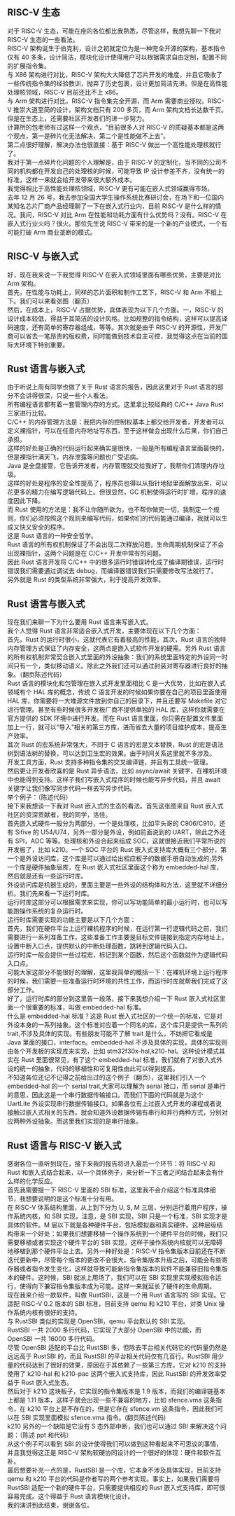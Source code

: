 <!-- PLCT 技术报告面试讲稿 -->

## RISC-V 生态
对于 RISC-V 生态，可能在座的各位都比我熟悉，尽管这样，我想先聊一下我对 RISC-V 生态的一些看法。  
RISC-V 架构诞生于伯克利，设计之初就定位为是一种完全开源的架构，基本指令仅有 40 多条，设计简洁，模块化设计使得用户可以根据需求自由定制，配置不同的扩展指令集。  
与 X86 架构进行对比，RISC-V 架构大大降低了芯片开发的难度，并且它吸收了一些传统指令集的经验教训，抛弃了历史包裹，设计更加简洁先进。但是在高性能处理核领域，RISC-V 目前还比不上 x86。  
与 Arm 架构进行对比，RISC-V 指令集完全开源，而 Arm 需要商业授权。RISC-V 推崇大道至简的设计，架构文档只有 200 多页，而 Arm 架构文档长达数千页。但是在生态上，还需要社区开发者们的进一步努力。  
计算所的包老师有过这样一个观点，“目前很多人对 RISC-V 的质疑基本都是这两个观点，第一是碎片化无法解决，第二个是性能做不上去”。  
第二点很好理解，解决办法也很直接：基于 RISC-V 做出一个高性能处理核就行了。  
我对于第一点碎片化问题的个人理解是，由于 RISC-V 的定制化，当不同的公司不同的机构都在开发自己的处理核的时候，可能导致 IP 设计参差不齐，没有统一的标准，这样一来就会给开发带来很大额外成本。  
我觉得相比于高性能处理核领域，RISC-V 更有可能在嵌入式领域赢得市场。  
去年 12 月 26 号，我去参加全国大学生操作系统比赛研讨会，在场下和一位国内某知名芯片厂商产品经理聊了一下在嵌入式行业内，目前 RISC-V 是什么样的情况。我问，RISC-V 对比 Arm 在性能和功耗方面有什么优势吗？没有。RISC-V 在嵌入式行业火吗？很火。那位先生说 RISC-V 带来的是一个新的产业模式，一个有可能打破 Arm 商业垄断的模式。  

## RISC-V 与嵌入式
好，现在我来说一下我觉得 RISC-V 在嵌入式领域里面有哪些优势，主要是对比 Arm 架构。  
首先，在性能与功耗上，同样的芯片面积和制作工艺下，RISC-V 和 Arm 不相上下。我们可以来看张图（翻页）   
然后，在成本上，RISC-V 占据优势，具体表现为以下几个方面。一，RISC-V 的设计成本较低，得益于其简洁的设计风格。比如规整的指令结构，这样可以提高译码速度，还有简单的寄存器组成，等等。其次就是由于 RISC-V 的开源性，开发厂商可以省去一笔昂贵的版权费，同时能做到技术自主可控，我觉得这点在当前的国际大环境下特别重要。  

## Rust 语言与嵌入式
由于听说上周有同学也做了关于 Rust 语言的报告，因此这里对于 Rust 语言的部分不会讲得很深，只说一些个人看法。  
所有编程语言都有着一套管理内存的方式。这里拿比较经典的 C/C++ Java Rust 三家进行比较。  
C/C++ 的内存管理方法是：我把内存的控制权基本上都交给开发者，开发者可以定义裸指针，可以在任意内存地址写东西，至于这样做会出现什么后果，你们自己承担。  
这样的好处是正确的代码运行起来确实是很快，一般是所有编程语言里面最快的，但是裸指针满天飞，内存泄露等问题也广受诟病。  
Java 是全盘接管，它告诉开发者，内存管理就交给我好了，我帮你们清理内存垃圾。  
这样的好处是程序的安全性提高了，程序员也得以从指针地狱里面解放出来，可以花更多的精力在编写逻辑代码上。但很显然，GC 机制使得运行时扩增，程序的速度因此下降。  
而 Rust 使用的方法是：我不让你随所欲为，也不帮你做完一切，我制定一个规则，你们必须按照这个规则来编写代码，如果你们的代码能通过编译，我就可以生成又快又安全的程序。  
这是 Rust 语言的一种安全哲学。  
Rust 语言的所有权机制保证了不会出现二次释放问题，生命周期机制保证了不会出现裸指针，这两个问题是在 C/C++ 开发中常有的问题。  
因此 Rust 语言开发将 C/C++ 中的很多运行时错误转化成了编译期错误，运行时错误我们需要通过调试去 debug，而编译器错误我们只需要修改写法就行了。  
另外就是 Rust 的类型系统非常强大，利于提高开发效率。  

## Rust 语言与嵌入式
现在我们来聊一下为什么要用 Rust 语言来写嵌入式。  
我个人觉得 Rust 语言非常适合嵌入式开发，主要体现在以下几个方面：  
首先，Rust 的运行时很小，这就代表它有着极高的性能，其次，Rust 语言的独特内存管理方式保证了内存安全，这两点是嵌入式软件开发的硬需。另外 Rust 语言的所有权机制非常契合嵌入式里面的外设抽象：我们的系统里面特定的外设同一时间只有一个，类似移动语义。除此之外我们还可以通过封装对寄存器进行良好的抽象。（翻页陈述代码）  
Rust 语言的模块化和包管理在嵌入式开发里面相比 C 是一大优势，比如在嵌入式领域有个 HAL 库的概念，传统 C 语言开发的时候如果你要在自己的项目里面使用 HAL 库，你需要将一大堆源文件放到你自己的目录下，并且还要写 Makefile 对它进行管理。甚至有些时候很多开发板厂商不提供单独的 HAL 库，这样你就需要在官方提供的 SDK 环境中进行开发。而在 Rust 语言里面，你只需在配置文件里面加上一行，就可以“导入”相关的第三方库，进而省去大量的项目维护成本，提高生产效率。  
其次 Rust 的宏系统非常强大，不同于 C 语言的宏是文本替换，Rust 的宏是语法树到语法树的替换，可以达到卫生宏的效果。由于时间关系这里就不多涉及。  
开发工具方面，Rust 支持多种指令集的交叉编译链，并且有工具统一管理。  
然后更让开发者欣喜的是 Rust 异步语法，比如 async/await 关键字，在裸机环境中也能得到支持。这样子我们写嵌入式程序的时候也能写异步代码，并且 await 关键字让我们像写同步代码一样去写异步代码。  
举个例子：（陈述代码）  
接下来我想谈一下我对 Rust 嵌入式的生态的看法。首先这张图来自 Rust 嵌入式社区的资深贡献者，我的同学，洛佳。  
首先嵌入式硬件一般分为两部分，一个是处理核，比如平头哥的 C906/C910，还有 Sifive 的 U54/U74，另外一部分是外设，例如前面说到的 UART，除此之外还有 SPI，ADC 等等。处理核和外设合起来组成 SOC，这就很接近我们平常所说的开发板了，比如 k210。一个 SOC 平台的 Rust 嵌入式支持库大概有三个部分，第一个是外设访问库，这个库是可以通过给出相应板子的数据手册自动生成的;另外一个库是硬件抽象层库，在 Rust 嵌入式社区里面这个称为 embedded-hal 库，然后就是还有一些运行时库。  
外设访问库是机器生成的，里面主要是一些外设的结构体和方法，这里就不详细分析。我们先来看一下运行时库。  
运行时库这部分可以根据需求来实现，你可以写功能简单的最小运行时，也可以写能跑操作系统的复杂运行时。  
运行时库需要实现的功能主要是以下几个方面：  
首先，我们在硬件平台上运行裸机程序的时候，在运行第一行逻辑代码之前，我们需要进行一系列准备工作，这些准备工作主要是目标文件链接到指定内存地址上，设置中断入口点，提供默认的中断处理函数，跳转到逻辑代码入口。  
运行时库一般会提供一些过程宏，标记到某个函数，然后这个函数就作为逻辑代码入口点。  
可能大家这部分不能很好的理解，这里我简单的概括一下：在裸机环境上运行程序的时候，我们需要一些准备运行时环境的共性工作，而运行时库就帮我们完成了这部分工作。  
好了，运行时库的部分到这里告一段落，接下来我想介绍一下 Rust 嵌入式社区里面一个很重要的标准，叫做 embedded-hal 标准。  
什么是 embedded-hal 标准？这是 Rust 嵌入式社区的一个统一的标准，它是对外设本身的一系列抽象。这个标准对应着一个同名的库，这个库只是提供一系列的 trait,不涉及具体的实现。有些朋友可能不了解 trait 是什么，不妨把它看成是 Java 里面的接口，interface。embedded-hal 不涉及具体的实现，具体的实现则由各个开发板的实现库来实现，比如 stm32f30x-hal,k210-hal。这种设计模式其实在 Rust 里面很常见，有了这个 embedded-hal 标准，我们就有了对嵌入式外设的统一的抽象，代码的移植性和可复用性由此可以得到提高。  
不知道各位还记不记得之前给出过的这个例子（翻页），这里我们引入一个 embedded-hal 的一个 serial trait,大家可以理解为 serial 接口，而 serial 是串行的意思，因此这是一个串行数据传输接口。而我们下面的代码就是为这个 UartLite 外设实现串行数据传输接口。如果各位有上过嵌入式开发的课程或者说接触过嵌入式相关的东西，就会知道外设数据传输有串行和并行两种方式，分别对应两种外设抽象。而这里我们实现的是串行抽象。  


## Rust 语言与 RISC-V 嵌入式
感谢各位一直听到现在，接下来我的报告将进入最后一个环节：将 RISC-V 和 Rust 和嵌入式结合起来，以一个具体例子，来分析一下三者之间结合起来会有什么样的化学反应。  
首先我需要提一下 RISC-V 里面的 SBI 标准，这里我不会介绍这个标准具体细节，我想要说明的是这个标准十分有用。  
在 RISC-V 体系结构里面，从上到下分为 U, S, M 三层，分别运行着用户程序，操作系统内核，和 SBI 实现，注意，是 SBI 实现，SBI 只是一个标准，SBI 实现才是具体的软件。M 层以下就是各种硬件平台，包括模拟器和真实硬件。这种层级结构带来一个好处：如果我们想要移植一个操作系统到一个硬件平台的时候，我们只需要移植或者实现这个硬件平台的 SBI 实现，这样子操作系统内核就可以无障碍地移植到那个硬件平台上去。另外一种好处是：RISC-V 指令集版本目前还在不断迭代更新中，尽管每个版本的更改不会很大。指令集版本升级之后，可能会有些寄存器或者指令发生变化，这样就导致可能新指令集版本的软件不能兼容旧指令集版本的硬件。这时候，SBI 就派上用场了，我们可以在 SBI 实现里实现模拟指令运行，使得向下兼容指令集版本成为可能。这样一来就延长了硬件的生命周期。  
现在我来介绍一款软件，叫做 RustSBI，这是一个用 Rust 语言写的 SBI 实现。它适配 RISC-V 0.2 版本的 SBI 标准，目前支持 qemu 和 k210 平台，对类 Unix 操作系统内核有很好的支持。  
与 RustSBI 类似的实现是 OpenSBI，qemu 平台默认的 SBI 实现。  
RustSBI 一共 2000 多行代码，它实现了大部分 OpenSBI 中的功能，而 OpenSBI 一共 16000 多行代码。  
尽管 OpenSBI 适配的平台比 RustSBI 多，但除去平台相关代码它的代码量仍然是远远高于 RustSBI 的，而且 RustSBI 的平台相关代码仅有几百行。RustSBI 用少量的代码达到了很好的效果，原因在于其依赖了一些第三方库，它对 k210 的支持使用了 k210-hal 和 k210-pac 这两个嵌入式支持库，因此 RustSBI 的开发效率受益于 Rust 嵌入式生态。  
然后对于 k210 这块板子，它实现的指令集版本是 1.9 版本，而我们的编译链基本上都是 1.11 版本，这样子就会出现一些不兼容的地方，比如 sfence.vma 这条指令，在 k210 平台上是不存在的，但是它存在 sfence.vm 这条指令，因此我们可以在 SBI 实现里面模拟 sfence.vma 指令。(翻页陈述代码)  
k210 另外的一个缺陷是它没有 S 态外部中断，我们也可以通过 SBI 来解决这个问题：（陈述 ppt 和代码）  
从这个例子可以看到 SBI 的设计使得我们可以做到这种看起来不可思议的事情，并且我觉得这正是 RISC-V 架构软硬协同设计的一个很好的体现：硬件和软件互补。  
最后想要补充一点的是，RustSBI 是一个库，它本身不涉及具体实现，目前支持 qemu 和 k210 平台的代码是作者写的两个参考实现。事实上，如果我们需要将 RustSBI 适配一个新的硬件平台，只需要提供相应的 Rust 嵌入式支持库，即可很容易完成。这个得益于 Rust 语言模块化设计。  
我的演讲到此结束，谢谢各位。  


